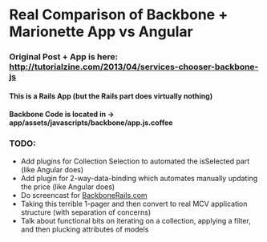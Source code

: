 # Real Comparison of Backbone + Marionette App vs Angular

### Original Post + App is here: http://tutorialzine.com/2013/04/services-chooser-backbone-js

#### This is a Rails App (but the Rails part does virtually nothing)
#### Backbone Code is located in -> app/assets/javascripts/backbone/app.js.coffee

### TODO:
* Add plugins for Collection Selection to automated the isSelected part (like Angular does)
* Add plugin for 2-way-data-binding which automates manually updating the price (like Angular does)
* Do screencast for [BackboneRails.com](http://www.backbonerails.com) 
* Taking this terrible 1-pager and then convert to real MCV application structure (with separation of concerns)
* Talk about functional bits on iterating on a collection, applying a filter, and then plucking attributes of models